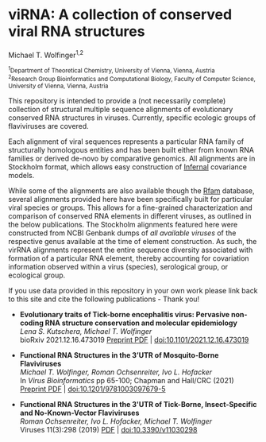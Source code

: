 # viRNA: A collection of conserved viral RNA structures

Michael T. Wolfinger<sup>1,2</sup>

<sub><sup>1</sup>Department of Theoretical Chemistry, University of Vienna, Vienna, Austria</sub><br/>
<sub><sup>2</sup>Research Group Bioinformatics and Computational Biology, Faculty of Computer Science, University of Vienna, Vienna, Austria</sub>


This repository is intended to provide a (not necessarily complete) collection of structural multiple sequence alignments of evolutionary conserved RNA structures in viruses. Currently, specific ecologic groups of flaviviruses are covered.

Each alignment of viral sequences represents a particular RNA family of structurally homologous entities and has been built either from known RNA families or derived de-novo by comparative genomics. All alignments are in Stockholm format, which allows easy construction of [Infernal](http://eddylab.org/infernal/) covariance models.

While some of the alignments are also available though the [Rfam](https://rfam.xfam.org) database, several alignments provided here have been specifically built for particular viral species or groups. This allows for a fine-grained characterization and comparison of conserved RNA elements in different viruses, as outlined in the below publications. The Stockholm alignments featured here were constructed from NCBI Genbank dumps of _all available viruses_ of the respective genus available at the time of element construction. As such, the virRNA alignments represent the entire sequence diversity associated with formation of a particular RNA element, thereby accounting for covariation information observed within a virus (species), serological group, or ecological group.

If you use data provided in this repository in your own work please link back to this site and cite the following publications - Thank you!

- **Evolutionary traits of Tick-borne encephalitis virus: Pervasive non-coding RNA structure conservation and molecular epidemiology**  
 _Lena S. Kutschera, Michael T. Wolfinger_  
 bioRxiv 2021.12.16.473019 [Preprint PDF](https://github.com/mtw/viRNA/raw/main/Publications/Kutschera-2022__PREPRINT.pdf) | [doi:10.1101/2021.12.16.473019](https://doi.org/10.1101/2021.12.16.473019)

- **Functional RNA Structures in the 3’UTR of Mosquito-Borne Flaviviruses**  
 _Michael T. Wolfinger, Roman Ochsenreiter, Ivo L. Hofacker_  
 In _Virus Bioinformatics_ pp 65-100; Chapman and Hall/CRC (2021) [Preprint PDF](https://github.com/mtw/viRNA/raw/main/Publications/Wolfinger-2021__PREPRINT.pdf) | [doi:10.1201/9781003097679-5](https://dx.doi.org/10.1201/9781003097679-5)

- **Functional RNA Structures in the 3'UTR of Tick-Borne, Insect-Specific and No-Known-Vector Flaviviruses**  
 _Roman Ochsenreiter, Ivo L. Hofacker, Michael T. Wolfinger_  
 Viruses 11(3):298 (2019) [PDF](https://github.com/mtw/viRNA/raw/main/Publications/Ochsenreiter-2019.pdf) | [doi:10.3390/v11030298](https://doi.org/10.3390/v11030298)
